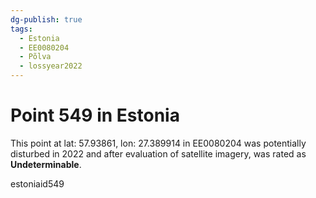 ```yaml
---
dg-publish: true
tags:
  - Estonia
  - EE0080204
  - Põlva
  - lossyear2022
---
```


# Point 549 in Estonia

This point at lat: 57.93861, lon: 27.389914 in EE0080204 was potentially disturbed in 2022 and after evaluation of satellite imagery, was rated as **Undeterminable**.



estoniaid549